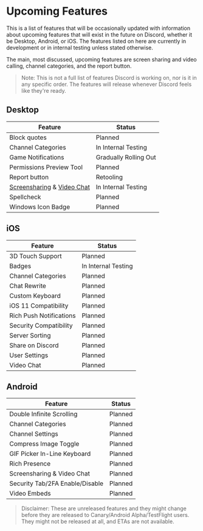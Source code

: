 <!-- TITLE: Upcoming Features -->
<!-- SUBTITLE: A quick summary of Upcoming Features -->

# Upcoming Features
This is a list of features that will be occasionally updated with information about upcoming features that will exist in the future on Discord, whether it be Desktop, Android, or iOS. The features listed on here are currently in development or in internal testing unless stated otherwise.

The main, most discussed, upcoming features are screen sharing and video calling, channel categories, and the report button.

> Note: This is not a full list of features Discord is working on, nor is it in any specific order. The features will release whenever Discord feels like they're ready.

## Desktop

| Feature |	Status |
|---------|---------|
| Block quotes | Planned |
| Channel Categories | In Internal Testing |
| Game Notifications | Gradually Rolling Out
| Permissions Preview Tool | Planned |
| Report button | Retooling	|
| [Screensharing](/screensharing) & [Video Chat](/video-chat) | In Internal Testing |
| Spellcheck | Planned |
| Windows Icon Badge | Planned |

## iOS
| Feature | Status	|
|---------|---------|
| 3D Touch Support | Planned |
| Badges | In Internal Testing |
| Channel Categories | Planned |
| Chat Rewrite | Planned |
| Custom Keyboard | Planned |
| iOS 11 Compatibility | Planned |
| Rich Push Notifications | Planned |
| Security Compatibility | Planned |
| Server Sorting | Planned |
| Share on Discord | Planned |
| User Settings | Planned |
| Video Chat | Planned |

## Android
| Feature | Status |
|---------|--------|
| Double Infinite Scrolling | Planned |
| Channel Categories | Planned |
| Channel Settings | Planned |
| Compress Image Toggle | Planned |
| GIF Picker In-Line Keyboard | Planned |
| Rich Presence | Planned |
| Screensharing & Video Chat | Planned |
| Security Tab/2FA Enable/Disable | Planned |
| Video Embeds | Planned |

> Disclaimer: These are unreleased features and they might change before they are released to Canary/Android Alpha/TestFlight users. They might not be released at all, and ETAs are not available.
